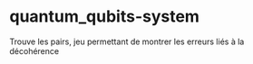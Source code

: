 # quantum_qubits-system
Trouve les pairs, jeu permettant de montrer les erreurs liés à la décohérence
